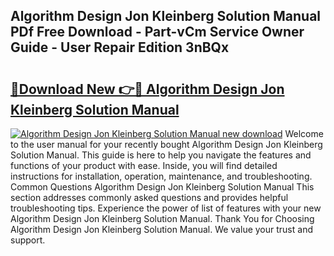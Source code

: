 ## Algorithm Design Jon Kleinberg Solution Manual PDf Free Download - Part-vCm Service Owner Guide - User Repair Edition 3nBQx

# <h2><a href="http://bc84725.oget.top/?id=Algorithm+Design+Jon+Kleinberg+Solution+Manual">🔗Download New 👉🔴 Algorithm Design Jon Kleinberg Solution Manual</a></h2>

[![Algorithm Design Jon Kleinberg Solution Manual new download](https://i.imgur.com/5g1atiW.png)](http://bc84725.oget.top/?id=Algorithm+Design+Jon+Kleinberg+Solution+Manual)
Welcome to the user manual for your recently bought Algorithm Design Jon Kleinberg Solution Manual. This guide is here to help you navigate the features and functions of your product with ease. Inside, you will find detailed instructions for installation, operation, maintenance, and troubleshooting. Common Questions Algorithm Design Jon Kleinberg Solution Manual This section addresses commonly asked questions and provides helpful troubleshooting tips. Experience the power of list of features with your new Algorithm Design Jon Kleinberg Solution Manual. Thank You for Choosing Algorithm Design Jon Kleinberg Solution Manual. We value your trust and support.

